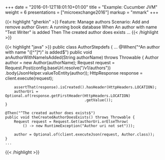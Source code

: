 +++
date = "2016-01-12T18:01:10+01:00"
title = "Example: Cucumber JVM"
weight = 6
presentations = ["microexchange2016"]
markup = "mmark"
+++

{{< highlight "gherkin" >}}
Feature: Manage authors
  Scenario: Add and remove author
    Given: A running book database
    When An author with name "Test Writer" is added
    Then The created author does exists
...
{{< /highlight >}}

{{< highlight "java" >}}
public class AuthorStepdefs {
    ...
    @When("^An author with name \"([^\"]*)\" is added$")
    public void anAuthorWithNameIsAdded(String authorName) throws Throwable {
        Author author = new Author(authorName);
        Request request = Request.Post(config.baseUrl.resolve("/v1/authors"))
                                 .body(JsonHelper.valueToEntity(author));
        HttpResponse response = client.execute(request);

        assertThat(response).isCreated().hasHeader(HttpHeaders.LOCATION);
        authorUri = Optional.of(response.getFirstHeader(HttpHeaders.LOCATION)
                                        .getValue());
    }

    @Then("^The created author does exists$")
    public void theCreatedAuthorDoesExists() throws Throwable {
        Request request = Request.Get(authorUri.orElseThrow(
            () -> new RuntimeException("Author uri not set")));

        author = Optional.of(client.executeJson(request, Author.class));
    }
    ...
{{< /highlight >}}
